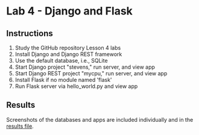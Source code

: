 # Lab 4 - Django and Flask

## Instructions

1. Study the GitHub repository Lesson 4 labs
2. Install Django and Django REST framework
3. Use the default database, i.e., SQLite
4. Start Django project "stevens," run server, and view app
5. Start Django REST project "mycpu," run server, and view app
6. Install Flask if no module named 'flask'
7. Run Flask server via hello_world.py and view app

## Results

Screenshots of the databases and apps are included individually and in the [results file](results.md).
